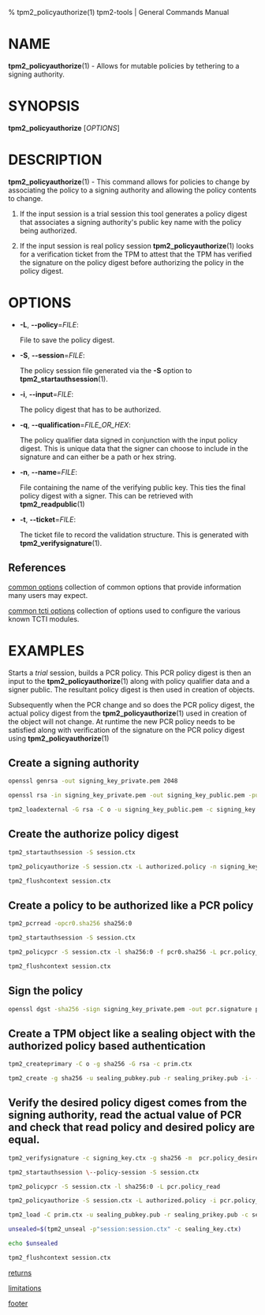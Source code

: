 % tpm2_policyauthorize(1) tpm2-tools | General Commands Manual

# NAME

**tpm2_policyauthorize**(1) - Allows for mutable policies by tethering to a
signing authority.

# SYNOPSIS

**tpm2_policyauthorize** [*OPTIONS*]

# DESCRIPTION

**tpm2_policyauthorize**(1) - This command allows for policies to change by associating
the policy to a signing authority and allowing the policy contents to change.

1. If the input session is a trial session this tool generates a policy digest
that associates a signing authority's public key name with the policy being
authorized.

2. If the input session is real policy session **tpm2_policyauthorize**(1) looks
for a verification ticket from the TPM to attest that the TPM has verified
the signature on the policy digest before authorizing the policy
in the policy digest.

# OPTIONS

  * **-L**, **\--policy**=_FILE_:

    File to save the policy digest.

  * **-S**, **\--session**=_FILE_:

    The policy session file generated via the **-S** option to
    **tpm2_startauthsession**(1).

  * **-i**, **\--input**=_FILE_:

    The policy digest that has to be authorized.

  * **-q**, **\--qualification**=_FILE\_OR\_HEX_:

    The policy qualifier data signed in conjunction with the input policy digest.
    This is unique data that the signer can choose to include in the signature
    and can either be a path or hex string.

  * **-n**, **\--name**=_FILE_:

    File containing the name of the verifying public key. This ties the final
    policy digest with a signer. This can be retrieved with
    **tpm2_readpublic**(1)

  * **-t**, **\--ticket**=_FILE_:

    The ticket file to record the validation structure. This is generated with
    **tpm2_verifysignature**(1).

## References

[common options](common/options.md) collection of common options that provide
information many users may expect.

[common tcti options](common/tcti.md) collection of options used to configure
the various known TCTI modules.

# EXAMPLES

Starts a *trial* session, builds a PCR policy. This PCR policy digest is then
an input to the **tpm2_policyauthorize**(1) along with policy qualifier data and
a signer public. The resultant policy digest is then used in creation of objects.

Subsequently when the PCR change and so does the PCR policy digest, the actual
policy digest from the **tpm2_policyauthorize**(1) used in creation of the object
will not change. At runtime the new PCR policy needs to be satisfied along with
verification of the signature on the PCR policy digest using **tpm2_policyauthorize**(1)

## Create a signing authority
```bash
openssl genrsa -out signing_key_private.pem 2048

openssl rsa -in signing_key_private.pem -out signing_key_public.pem -pubout

tpm2_loadexternal -G rsa -C o -u signing_key_public.pem -c signing_key.ctx -n signing_key.name
```

## Create the authorize policy digest
```bash
tpm2_startauthsession -S session.ctx

tpm2_policyauthorize -S session.ctx -L authorized.policy -n signing_key.name

tpm2_flushcontext session.ctx
```

## Create a policy to be authorized like a PCR policy
```bash
tpm2_pcrread -opcr0.sha256 sha256:0

tpm2_startauthsession -S session.ctx

tpm2_policypcr -S session.ctx -l sha256:0 -f pcr0.sha256 -L pcr.policy_desired

tpm2_flushcontext session.ctx
```

## Sign the policy
```bash
openssl dgst -sha256 -sign signing_key_private.pem -out pcr.signature pcr.policy_desired
```

## Create a TPM object like a sealing object with the authorized policy based authentication
```bash
tpm2_createprimary -C o -g sha256 -G rsa -c prim.ctx

tpm2_create -g sha256 -u sealing_pubkey.pub -r sealing_prikey.pub -i- -C prim.ctx -L authorized.policy <<< "secret to seal"
```

## Verify the desired policy digest comes from the signing authority, read the actual value of PCR and check that read policy and desired policy are equal. 
```bash
tpm2_verifysignature -c signing_key.ctx -g sha256 -m  pcr.policy_desired -s pcr.signature -t verification.tkt -f rsassa

tpm2_startauthsession \--policy-session -S session.ctx

tpm2_policypcr -S session.ctx -l sha256:0 -L pcr.policy_read

tpm2_policyauthorize -S session.ctx -L authorized.policy -i pcr.policy_desired -n signing_key.name -t verification.tkt

tpm2_load -C prim.ctx -u sealing_pubkey.pub -r sealing_prikey.pub -c sealing_key.ctx

unsealed=$(tpm2_unseal -p"session:session.ctx" -c sealing_key.ctx)

echo $unsealed

tpm2_flushcontext session.ctx
```

[returns](common/returns.md)

[limitations](common/policy-limitations.md)

[footer](common/footer.md)
